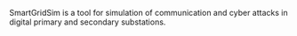 SmartGridSim is a tool for simulation of communication and cyber attacks in digital primary and secondary substations.  
